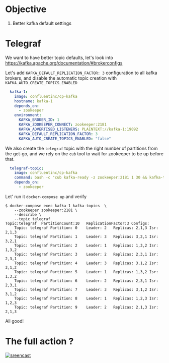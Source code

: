 # Objective

1. Better kafka default settings

# Telegraf

We want to have better topic defaults, let's look into https://kafka.apache.org/documentation/#brokerconfigs

Let's add `KAFKA_DEFAULT_REPLICATION_FACTOR: 3` configuration to all kafka brokers, and disable the automatic topic creation with `KAFKA_AUTO_CREATE_TOPICS_ENABLED`

```yml
  kafka-1:
    image: confluentinc/cp-kafka
    hostname: kafka-1
    depends_on:
      - zookeeper
    environment:
      KAFKA_BROKER_ID: 1
      KAFKA_ZOOKEEPER_CONNECT: zookeeper:2181
      KAFKA_ADVERTISED_LISTENERS: PLAINTEXT://kafka-1:19092
      KAFKA_DEFAULT_REPLICATION_FACTOR: 3
      KAFKA_AUTO_CREATE_TOPICS_ENABLED: "false"
```

We also create the `telegraf` topic with the right number of partitions from the get-go, and we rely on the `cub` tool to wait for zookeeper to be up before that.

```yml
  telegraf-topic:
    image: confluentinc/cp-kafka
    command: bash -c "cub kafka-ready -z zookeeper:2181 1 30 && kafka-topics --zookeeper zookeeper:2181 --create --topic telegraf --partitions 10 --replication-factor 3"
    depends_on:
      - zookeeper
```

Let' run it `docker-compose up` and verify

```
$ docker-compose exec kafka-1 kafka-topics  \
    --zookeeper zookeeper:2181 \
    --describe \
    --topic telegraf
Topic:telegraf	PartitionCount:10	ReplicationFactor:3	Configs:
	Topic: telegraf	Partition: 0	Leader: 2	Replicas: 2,1,3	Isr: 2,1,3
	Topic: telegraf	Partition: 1	Leader: 3	Replicas: 3,2,1	Isr: 3,2,1
	Topic: telegraf	Partition: 2	Leader: 1	Replicas: 1,3,2	Isr: 1,3,2
	Topic: telegraf	Partition: 3	Leader: 2	Replicas: 2,3,1	Isr: 2,3,1
	Topic: telegraf	Partition: 4	Leader: 3	Replicas: 3,1,2	Isr: 3,1,2
	Topic: telegraf	Partition: 5	Leader: 1	Replicas: 1,3,2	Isr: 1,3,2
	Topic: telegraf	Partition: 6	Leader: 2	Replicas: 2,3,1	Isr: 2,3,1
	Topic: telegraf	Partition: 7	Leader: 3	Replicas: 3,1,2	Isr: 3,1,2
	Topic: telegraf	Partition: 8	Leader: 1	Replicas: 1,2,3	Isr: 1,2,3
	Topic: telegraf	Partition: 9	Leader: 2	Replicas: 2,1,3	Isr: 2,1,3
```

All good!

# The full action ?

[![sreencast](https://asciinema.org/a/RLEDOaMNKJs0SoUPuo5GPHab9.png)](https://asciinema.org/a/RLEDOaMNKJs0SoUPuo5GPHab9?autoplay=1)
